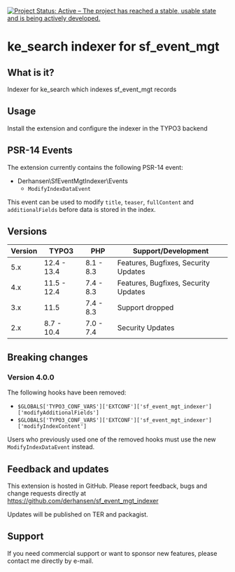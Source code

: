 [![Project Status: Active – The project has reached a stable, usable state and is being actively developed.](https://www.repostatus.org/badges/latest/active.svg)](https://www.repostatus.org/#active)

ke_search indexer for sf_event_mgt
==================================

## What is it?

Indexer for ke_search which indexes sf_event_mgt records

## Usage

Install the extension and configure the indexer in the TYPO3 backend

## PSR-14 Events

The extension currently contains the following PSR-14 event:

* Derhansen\SfEventMgtIndexer\Events
    * `ModifyIndexDataEvent`

This event can be used to modify `title`, `teaser`, `fullContent` and `additionalFields` before
data is stored in the index.

## Versions

| Version | TYPO3       | PHP       | Support/Development                  |
|---------|-------------|-----------|--------------------------------------|
| 5.x     | 12.4 - 13.4 | 8.1 - 8.3 | Features, Bugfixes, Security Updates |
| 4.x     | 11.5 - 12.4 | 7.4 - 8.3 | Features, Bugfixes, Security Updates |
| 3.x     | 11.5        | 7.4 - 8.3 | Support dropped                      |
| 2.x     | 8.7 - 10.4  | 7.0 - 7.4 | Security Updates                     |

## Breaking changes

###  Version 4.0.0

The following hooks have been removed:

* `$GLOBALS['TYPO3_CONF_VARS']['EXTCONF']['sf_event_mgt_indexer']['modifyAdditionalFields']`
* `$GLOBALS['TYPO3_CONF_VARS']['EXTCONF']['sf_event_mgt_indexer']['modifyIndexContent']`

Users who previously used one of the removed hooks must use the new `ModifyIndexDataEvent` instead.

## Feedback and updates

This extension is hosted in GitHub. Please report feedback, bugs and change requests directly at
https://github.com/derhansen/sf_event_mgt_indexer

Updates will be published on TER and packagist.

## Support

If you need commercial support or want to sponsor new features, please contact me directly by e-mail.
